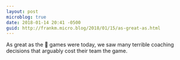 ```yaml
---
layout: post
microblog: true
date: 2018-01-14 20:41 -0500
guid: http://frankm.micro.blog/2018/01/15/as-great-as.html
---
```

As great as the 🏈 games were today, we saw many terrible coaching decisions that arguably cost their team the game. 
